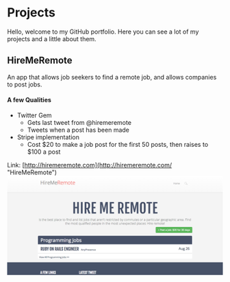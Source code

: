 # Projects

Hello, welcome to my GitHub portfolio. Here you can see a lot of my projects and a little about them.

## HireMeRemote

An app that allows job seekers to find a remote job, and allows companies to post jobs.

#### A few Qualities

* Twitter Gem
	* Gets last tweet from @hiremeremote
	* Tweets when a post has been made
* Stripe implementation
	* Cost $20 to make a job post for the first 50 posts, then raises to $100 a post

Link: [http://hiremeremote.com](http://hiremeremote.com/ "HireMeRemote")
![HireMeRemote](https://raw.githubusercontent.com/drewg233/ListOfProjects/master/images/hiremeremote.png)
